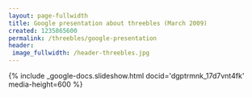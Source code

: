 ```yaml
---
layout: page-fullwidth
title: Google presentation about threebles (March 2009)
created: 1235865600
permalink: /threebles/google-presentation
header:
 image_fullwidth: /header-threebles.jpg
---
```


{% include _google-docs.slideshow.html docid='dgptrmnk_17d7vnt4fk' media-height=600 %}
